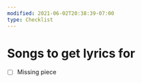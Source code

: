 ```yaml
---
modified: 2021-06-02T20:38:39-07:00
type: Checklist
---
```


# Songs to get lyrics for

- [ ] Missing piece